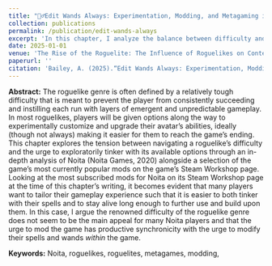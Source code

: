 ```yaml
---
title: "🧙‍♂️Edit Wands Always: Experimentation, Modding, and Metagaming in Noita (forthcoming)"
collection: publications
permalink: /publication/edit-wands-always
excerpt: 'In this chapter, I analyze the balance between difficulty and experimental customization in the roguelike game <i>Noita</i> and its popular mods. I argue that many players are more drawn to modifying their gameplay experience and spells than to the game&apos;s traditional challenge, highlighting the productive synergy between modding and in-game tinkering.'
date: 2025-01-01
venue: 'The Rise of the Roguelite: The Influence of Roguelikes on Contemporary Video Games'
paperurl: ''
citation: 'Bailey, A. (2025).“Edit Wands Always: Experimentation, Modding, and Metagaming in Noita.” In <i>The Rise of the Roguelite: The Influence of Roguelikes on Contemporary Video Games</i>, edited by James Cartlidge, Bloomsbury.'
---
```


<b>Abstract:</b> The roguelike genre is often defined by a relatively tough difficulty that is meant to prevent the player from consistently succeeding and instilling each run with layers of emergent and unpredictable gameplay. In most roguelikes, players will be given options along the way to experimentally customize and upgrade their avatar’s abilities, ideally (though not always) making it easier for them to reach the game’s ending. This chapter explores the tension between navigating a roguelike’s difficulty and the urge to exploratorily tinker with its available options through an in-depth analysis of Noita (Noita Games, 2020) alongside a selection of the game’s most currently popular mods on the game’s Steam Workshop page. Looking at the most subscribed mods for Noita on its Steam Workshop page at the time of this chapter’s writing, it becomes evident that many players want to tailor their gameplay experience such that it is easier to both tinker with their spells and to stay alive long enough to further use and build upon them. In this case, I argue the renowned difficulty of the roguelike genre does not seem to be the main appeal for many Noita players and that the urge to mod the game has productive synchronicity with the urge to modify their spells and wands <i>within</i> the game.

<b>Keywords:</b> Noita, roguelikes, roguelites, metagames, modding, 
